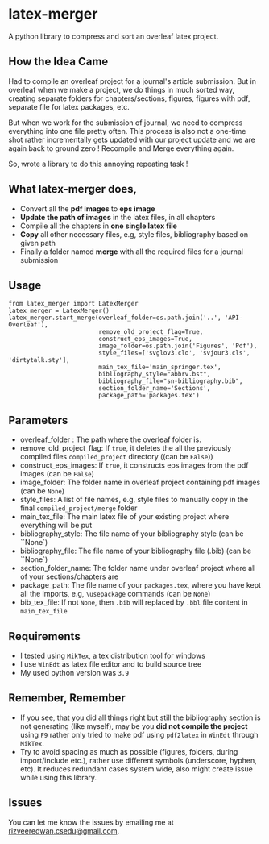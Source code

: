 # latex-merger
A python library to compress and sort an overleaf latex project.

## How the Idea Came
Had to compile an overleaf project for a journal's article submission. But in overleaf when we
make a project, we do things in much sorted way, creating separate folders for chapters/sections, figures, figures with pdf, separate file for latex packages, etc.

But when we work for the submission of journal, we need to compress everything into one file pretty often. This process is also not a one-time shot rather incrementally gets updated with our project update and we are again back to ground zero ! Recompile and Merge everything again.

So, wrote a library to do this annoying repeating task !

## What latex-merger does,

- Convert all the **pdf images** to **eps image**
- **Update the path of images** in the latex files, in all chapters
- Compile all the chapters in **one single latex file**
- **Copy** all other necessary files, e.g, style files, bibliography based on given path
- Finally a folder named **merge** with all the required files for a journal submission

## Usage

```commandline
from latex_merger import LatexMerger
latex_merger = LatexMerger()
latex_merger.start_merge(overleaf_folder=os.path.join('..', 'API-Overleaf'),
                         remove_old_project_flag=True,
                         construct_eps_images=True,
                         image_folder=os.path.join('Figures', 'Pdf'),
                         style_files=['svglov3.clo', 'svjour3.cls', 'dirtytalk.sty'],
                         main_tex_file='main_springer.tex',
                         bibliography_style="abbrv.bst",
                         bibliography_file="sn-bibliography.bib",
                         section_folder_name='Sections',
                         package_path='packages.tex')
```

## Parameters

- overleaf_folder : The path where the overleaf folder is.
- remove_old_project_flag: If ``true``, it deletes the all the previously compiled files ``compiled_project`` directory ((can be ``False``))
- construct_eps_images: If ``true``, it constructs eps images from the pdf images (can be ``False``)
- image_folder: The folder name in overleaf project containing pdf images (can be ``None``)
- style_files: A list of file names, e.g, style files to manually copy in the final ``compiled_project/merge`` folder
- main_tex_file: The main latex file of your existing project where everything will be put
- bibliography_style: The file name of your bibliography style (can be ``None`)
- bibliography_file: The file name of your bibliography file (.bib) (can be ``None`)
- section_folder_name: The folder name under overleaf project where all of your sections/chapters are
- package_path: The file name of your ``packages.tex``, where you have kept all the imports, e.g, `\usepackage` commands (can be ``None``)
- bib_tex_file: If not ``None``, then ``.bib`` will replaced by ``.bbl`` file content in ``main_tex_file``

## Requirements
- I tested using ``MikTex``, a tex distribution tool for windows
- I use ``WinEdt`` as latex file editor and to build source tree
- My used python version was ``3.9``

## Remember, Remember
- If you see, that you did all things right but still the bibliography section is not generating (like myself), may be you **did not compile the project** using ``F9`` rather only tried to make pdf using ``pdf2latex`` in ``WinEdt`` through ``MikTex``.
- Try to avoid spacing as much as possible (figures, folders, during import/include etc.), rather use different symbols (underscore, hyphen, etc). It reduces redundant cases system wide, also might create issue while using this library.

## Issues

You can let me know the issues by emailing me at
[rizveeredwan.csedu@gmail.com](mailto:rizveeredwan.csedu@gmail.com).
